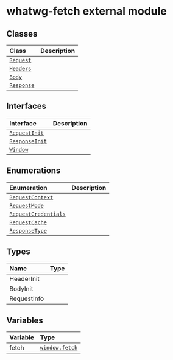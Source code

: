 # whatwg-fetch external module



## Classes

| Class	   |  Description |
|:-------------|:---------------|
| [`Request`](./whatwg-fetch/request.md)     |  |
| [`Headers`](./whatwg-fetch/headers.md)     |  |
| [`Body`](./whatwg-fetch/body.md)     |  |
| [`Response`](./whatwg-fetch/response.md)     |  |



## Interfaces

| Interface	   |  Description |
|:-------------|:---------------|
| [`RequestInit`](./whatwg-fetch/requestinit.md)   |   |
| [`ResponseInit`](./whatwg-fetch/responseinit.md)   |   |
| [`Window`](./whatwg-fetch/window.md)   |   |



## Enumerations

| Enumeration	   | Description|
|:-----------|:------------|
|[`RequestContext`](./whatwg-fetch/requestcontext.md)    |  |
|[`RequestMode`](./whatwg-fetch/requestmode.md)    |  |
|[`RequestCredentials`](./whatwg-fetch/requestcredentials.md)    |  |
|[`RequestCache`](./whatwg-fetch/requestcache.md)    |  |
|[`ResponseType`](./whatwg-fetch/responsetype.md)    |  |


## Types

| Name	   |  Type |
|:-----------|:------------|
|HeaderInit   |  |
|BodyInit   |  |
|RequestInfo   |  |



## Variables

| Variable	   | Type|
|:-----------|:------------|
|fetch   | [`window.fetch`](../whatwg-fetch/window.md#fetch) |

